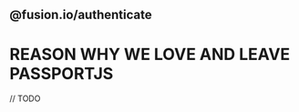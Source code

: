 @fusion.io/authenticate
-----------------------

# REASON WHY WE LOVE AND LEAVE PASSPORTJS

// TODO
